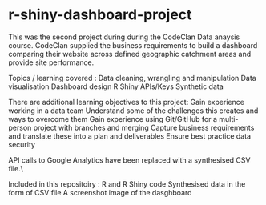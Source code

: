 # r-shiny-dashboard-project

This was the second project during during the CodeClan Data anaysis course. CodeClan supplied the business requirements to build a dashboard comparing their website across defined geographic catchment areas and provide site performance.

Topics / learning covered :
Data cleaning, wrangling and manipulation
Data visualisation
Dashboard design
R Shiny
APIs/Keys
Synthetic data

There are additional learning objectives to this project:
Gain experience working in a data team
Understand some of the challenges this creates and ways to overcome them
Gain experience using Git/GitHub for a multi-person project with branches and merging
Capture business requirements and translate these into a plan and deliverables
Ensure best practice data security

API calls to Google Analytics have been replaced with a synthesised CSV file.\

Included in this repositoiry :
R and R Shiny code
Synthesised data in the form of CSV file
A screenshot image of the dasghboard
